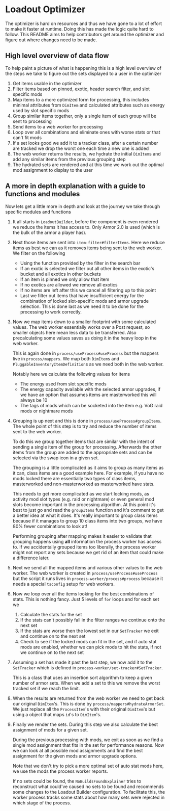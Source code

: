 # Loadout Optimizer

The optimizer is hard on resources and thus we have gone to a lot of effort to make it faster at runtime. Doing this has made the logic quite hard to follow. This README aims to help contributors get around the optimizer and figure out where changes need to be made.

## High level overview of data flow

To help paint a picture of what is happening this is a high level overview of the steps we take to figure out the sets displayed to a user in the optimizer

1. Get items usable in the optimizer
1. Filter items based on pinned, exotic, header search filter, and slot specific mods
1. Map items to a more optimized form for processing, this includes minimal attributes from `DimItem` and calculated attributes such as energy used by slot specific mods
1. Group similar items together, only a single item of each group will be sent to processing
1. Send items to a web worker for processing
1. Loop over all combinations and eliminate ones with worse stats or that can't fit mods
1. If a set looks good we add it to a tracker class, after a certain number are tracked we drop the worst one each time a new one is added
1. The web worker returns the results, we hydrate the initial `DimItem`s and add any similar items from the previous grouping step
1. The hydrated sets are rendered and at this time we work out the optimal mod assignment to display to the user

## A more in depth explanation with a guide to functions and modules

Now lets get a little more in depth and look at the journey we take through specific modules and functions

1. It all starts in `LoadoutBuilder`, before the component is even rendered we reduce the items it has access to. Only Armor 2.0 is used (which is the bulk of the armor a player has).

1. Next those items are sent into `item-filter#filterItems`. Here we reduce items as best we can as it removes items being sent to the web worker. We filter on the following
    - Using the function provided by the filter in the search bar
    - If an exotic is selected we filter out all other items in the exotic's bucket and all exotics in other buckets
    - If an item is pinned we only allow that item
    - If no exotics are allowed we remove all exotics
    - If no items are left after this we cancel all filtering up to this point
    - Last we filter out items that have insufficient energy for the combination of locked slot-specific mods and armor upgrade selection. This is done last as we need it to be done for the processing to work correctly.

1. Now we map items down to a smaller footprint with some calculated values. The web worker essentially works over a Post request, so smaller objects here mean less data to be transferred. Also precalculating some values saves us doing it in the heavy loop in the web worker.

    This is again done in `process/useProcess#useProcess` but the mappers live in `process/mappers`. We map both `DimItem`s and `PluggableInventoryItemDefinition`s as we need both in the web worker.

    Notably here we calculate the following values for items
    - The energy used from slot specific mods
    - The energy capacity available with the selected armor upgrades, if we have an option that assumes items are masterworked this will always be 10
    - The tags of mods which can be socketed into the item e.g. VoG raid mods or nightmare mods

1. Grouping is up next and this is done in `process/useProcess#groupItems`. The whole point of this step is to try and reduce the number of items sent to the web worker.

    To do this we group together items that are similar with the intent of sending a single item of the group for processing. Afterwards the other items from the group are added to the appropriate sets and can be selected via the swap icon in a given set.

    The grouping is a little complicated as it aims to group as many items as it can, class items are a good example here. For example, if you have no mods locked there are essentially two types of class items, masterworked and non-masterworked as masterworked have stats.

    This needs to get more complicated as we start locking mods, as activity mod slot types (e.g. raid or nightmare) or even general mod slots become important in the processing algorithm. At this point it's best to just go and read the `groupItems` function and it's comment to get a better idea at what it does. It's really important to group class items because if it manages to group 10 class items into two groups, we have 80% fewer combinations to look at!

    Performing grouping after mapping makes it easier to validate that grouping happens using **all** information the process worker has access to. If we accidentally grouped items too liberally, the process worker might not report any sets because we get rid of an item that could make a difference later.

1. Next we send all the mapped items and various other values to the web worker. The web worker is created in `process/useProcess#useProcess` but the script it runs lives in `process-worker/process#process` because it needs a special `tsconfig` setup for web workers.

1. Now we loop over all the items looking for the best combinations of stats. This is nothing fancy. Just 5 levels of `for` loops and for each set we

    1. Calculate the stats for the set
    1. If the stats can't possibly fall in the filter ranges we continue onto the next set
    1. If the stats are worse then the lowest set in our `SetTracker` we exit and continue on to the next set
    1. Check to see if the locked mods can fit in the set, and if auto stat mods are enabled, whether we can pick mods to hit the stats, if not we continue on to the next set

1. Assuming a set has made it past the last step, we now add it to the `SetTracker` which is defined in `process-worker/set-tracker#SetTracker`.

    This is a class that uses an insertion sort algorithm to keep a given number of armor sets. When we add a set to this we remove the worst tracked set if we reach the limit.

1. When the results are returned from the web worker we need to get back our original `DimItem`'s. This is done by `process/mappers#hydrateArmorSet`. We just replace all the `ProcessItem`'s with their original `DimItem`'s but using a object that maps `id`'s to `DimItem`'s.

1. Finally we render the sets. During this step we also calculate the best assignment of mods for a given set.

    During the previous processing with mods, we exit as soon as we find a single mod assignment that fits in the set for performance reasons. Now we can look at all possible mod assignments and find the best assignment for the given mods and armor upgrade options.

    Note that we don't try to pick a more optimal set of auto stat mods here, we use the mods the process worker reports.

    If no sets could be found, the `NoBuildsFoundExplainer` tries to reconstruct what could've caused no sets to be found and recommends some changes to the Loadout Builder configuration.
    To facilitate this, the worker process tracks some stats about how many sets were rejected in which stage of the process.
